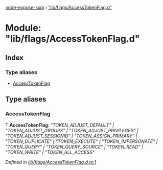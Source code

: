 [node-expose-sspi](../README.md) › ["lib/flags/AccessTokenFlag.d"](_lib_flags_accesstokenflag_d_.md)

# Module: "lib/flags/AccessTokenFlag.d"

## Index

### Type aliases

* [AccessTokenFlag](_lib_flags_accesstokenflag_d_.md#accesstokenflag)

## Type aliases

###  AccessTokenFlag

Ƭ **AccessTokenFlag**: *"TOKEN_ADJUST_DEFAULT" | "TOKEN_ADJUST_GROUPS" | "TOKEN_ADJUST_PRIVILEGES" | "TOKEN_ADJUST_SESSIONID" | "TOKEN_ASSIGN_PRIMARY" | "TOKEN_DUPLICATE" | "TOKEN_EXECUTE" | "TOKEN_IMPERSONATE" | "TOKEN_QUERY" | "TOKEN_QUERY_SOURCE" | "TOKEN_READ" | "TOKEN_WRITE" | "TOKEN_ALL_ACCESS"*

*Defined in [lib/flags/AccessTokenFlag.d.ts:1](https://github.com/jlguenego/node-expose-sspi/blob/d63ba44/lib/flags/AccessTokenFlag.d.ts#L1)*
